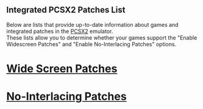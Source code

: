 ## Integrated PCSX2 Patches List
Below are lists that provide up-to-date information about games and integrated patches in the [PCSX2](https://github.com/PCSX2/pcsx2) emulator. 
<br />These lists allow you to determine whether your games support the "Enable Widescreen Patches" and "Enable No-Interlacing Patches" options.

# [Wide Screen Patches](https://krystianlesniak.github.io/pcsx2_patches_list/markdown_ws.html)
# [No-Interlacing Patches](https://krystianlesniak.github.io/pcsx2_patches_list/markdown_ni.html)
